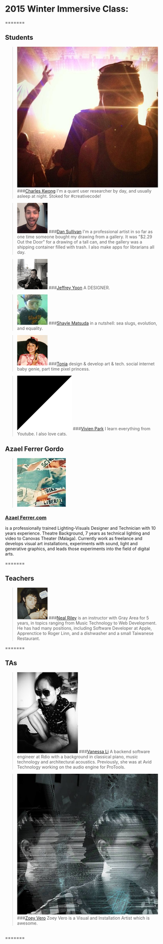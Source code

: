 # 2015 Winter Immersive Class:
=======
## Students

> ![](img/chuck.jpg)
###[Charles Kwong](https://github.com/chuckySF)
I'm a quant user researcher by day, and usually asleep at night. Stoked for #creativecode!

> ![](img/ds.png)
###[Dan Sullivan](https://github.com/dullivan)
I'm a professional artist in so far as one time someone bought my drawing from a gallery. It was "$2.29 Out the Door" for a drawing of a tall can, and the gallery was a shipping container filled with trash. I also make apps for librarians all day.

> ![](img/jy.jpg)
###[Jeffrey Yoon](https://www.flickr.com/photos/7258294@N06/)
A DESIGNER.

> ![](img/sm.jpg)
###[Shayle Matsuda](http://www.scienceneat.org)
in a nutshell: sea slugs, evolution, and equality.  

> ![](img/tonia.png)
###[Tonia](http://konversation.us)
design & develop art & tech. social internet baby genie, part time pixel princess.

> ![](img/vp.gif)
###[Vivien Park](http://gravitymax.wordpress.com)
I learn everything from Youtube. I also love cats.

## Azael Ferrer Gordo
>![](img/kk.jpg) 
### [Azael Ferrer.com](http://www.azaelferrer.com/)
is a professionally trained Lighting-Visuals Designer and Technician with 10 years experience. Theatre Background, 7 years as technical lighting and video to Canovas Theater (Malaga). Currently work as freelance and develops visual art installations, experiments with sound, light and generative graphics, and leads those experiments into the field of digital arts. 

=======
## Teachers

> ![](img/nr.png)
###[Neal Riley](http://www.nealmakesnoise.com)
is an instructor with Gray Area for 5 years, in topics ranging from Music Technology to Web Development.  He has had many positions, including Software Developer at Apple, Apprenctice to Roger Linn, and a dishwasher and a small Taiwanese Restaurant.

=======
## TAs

> ![](img/vl.jpg)
###[Vanessa Li](https://github.com/devanessa) 
A backend software engineer at Rdio with a background in classical piano, music technology and architectural acoustics. Previously, she was at Avid Technology working on the audio engine for ProTools.

> ![](img/zv.jpg)
###[Zoey Vero](www.zoeyvero.com) 
Zoey Vero is a Visual and Installation Artist which is awesome.
<br />
=======
